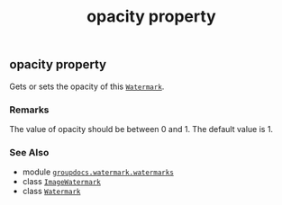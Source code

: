 ﻿---
title: opacity property
second_title: GroupDocs.Watermark for Python via .NET API References
description: 
type: docs
url: /python-net/groupdocs.watermark.watermarks/imagewatermark/opacity/
is_root: false
weight: 80
---

## opacity property


Gets or sets the opacity of this [`Watermark`](/watermark/python-net/groupdocs.watermark/watermark).

### Remarks 


The value of opacity should be between 0 and 1. The default value is 1.

### See Also
* module [`groupdocs.watermark.watermarks`](../../)
* class [`ImageWatermark`](/watermark/python-net/groupdocs.watermark.watermarks/imagewatermark)
* class [`Watermark`](/watermark/python-net/groupdocs.watermark/watermark)
